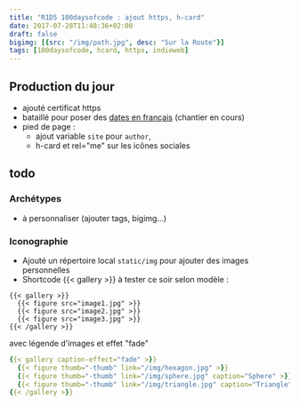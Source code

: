 ```yaml
---
title: "R1D5 100daysofcode : ajout https, h-card"
date: 2017-07-28T11:40:36+02:00
draft: false
bigimg: [{src: "/img/path.jpg", desc: "Sur la Route"}]
tags: [100daysofcode, hcard, https, indieweb]
---
```


## Production du jour
<!--more-->

- ajouté certificat https 
- bataillé pour poser des [dates en français](R1D4-100daysofcode) (chantier en cours)
- pied de page : 
	- ajout variable `site` pour `author`, 
	- h-card et rel="me" sur les icônes sociales

## todo 

### Archétypes 

- à personnaliser (ajouter tags, bigimg...)


### Iconographie 

- Ajouté un répertoire local `static/img` pour ajouter des images personnelles
- Shortcode {{< gallery >}} à tester ce soir selon modèle :

```
{{< gallery >}}
  {{< figure src="image1.jpg" >}}
  {{< figure src="image2.jpg" >}}
  {{< figure src="image3.jpg" >}}
{{< /gallery >}}
```

avec légende d'images et effet "fade" 
 
```yaml
{{< gallery caption-effect="fade" >}}
  {{< figure thumb="-thumb" link="/img/hexagon.jpg" >}}
  {{< figure thumb="-thumb" link="/img/sphere.jpg" caption="Sphere" >}}
  {{< figure thumb="-thumb" link="/img/triangle.jpg" caption="Triangle" alt="Ceci est long commentaire concernant un triangle" >}}
{{< /gallery >}}
```
